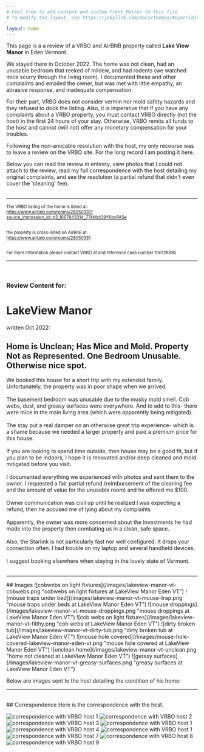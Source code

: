```yaml
---
# Feel free to add content and custom Front Matter to this file.
# To modify the layout, see https://jekyllrb.com/docs/themes/#overriding-theme-defaults

layout: home
---
```


This page is a a review of a VRBO and AirBNB property called <b>Lake View Manor</b> in Eden Vermont.

We stayed there in October 2022. The home was not clean, had an unusable bedroom that reeked of mildew, and had rodents (we watched mice scurry through the living room). I documented these and other complaints and emailed the owner, but was met with little empathy, an abrasive response, and inadequate compensation. 

For their part, VRBO does not consider vermin nor mold safety hazards and they refused to dock the listing. Also, it is imperative that if you have any complaints about a VRBO property, you must contact VRBO directly (not the host) in the first 24 hours of your stay. Otherwise, VRBO remits all funds to the host and cannot (will not) offer any monetary compensation for your troubles.

Following the non-amicable resolution with the host, my only recourse was to leave a review on the VRBO site. For the long record I am posting it here. 

Below you can read the review in entirety, view photos that I could not attach to the review, read my full correspondence with the host detailing my original complaints, and see the resolution (a partial refund that didn't even cover the 'cleaning' fee).
<br/><br/>
<hr/>

<div style="font-size:.8em;">
The VRBO listing of the home is listed at:<br/>
<a href="https://www.airbnb.com/rooms/28050331?source_impression_id=p3_1667843314_77kMzIG9Y6bvPASe" target="_blank">https://www.airbnb.com/rooms/28050331?source_impression_id=p3_1667843314_77kMzIG9Y6bvPASe</a><br/><br/>

the property is cross-listed on AirBnB at:<br/>
<a href="https://www.airbnb.com/rooms/28050331" target="_blank">https://www.airbnb.com/rooms/28050331</a><br/><br/>

For more information please contact VRBO at and reference case number 106128885
</div>
<hr/>

<br/>

### Review Content for:
# LakeView Manor

written Oct 2022:
## Home is Unclean; Has Mice and Mold. Property Not as Represented. One Bedroom Unusable. Otherwise nice spot.

<div style="">
We booked this house for a short trip with my extended family. Unfortunately, the property was in poor shape when we arrived. 
<br/><br/>
The basement bedroom was unusable due to the musky mold smell. Cob webs, dust, and greasy surfaces were everywhere. And to add to this- there were mice in the main living area (which were apparently being mitigated). 
<br/><br/>
The stay put a real damper on an otherwise great trip experience- which is a shame because we needed a larger property and paid a premium price for this house. 
<br/><br/>
If you are looking to spend time outside, then house may be a good fit, but if you plan to be indoors, I hope it is renovated and/or deep cleaned and mold mitigated before you visit. 
<br/><br/>
I documented everything we experienced with photos and sent them to the owner. I requested a fair partial refund (reimbursement of the cleaning fee and the amount of value for the unusable room) and he offered me $100. 
<br/><br/>
Owner communication was civil up until he realized I was expecting a refund, then he accused me of lying about my complaints
<br/><br/>
Apparently, the owner was more concerned about the investments he had made into the property then combating us in a clean, safe space.
<br/><br/>
Also, the Starlink is not particularly fast nor well configured. It drops your connection often. I had trouble on my laptop and several handheld devices.
<br/><br/>
I suggest booking elsewhere when staying in the lovely state of Vermont. <br/><br/>
</div>

<hr/>
## Images
![cobwebs on light fixtures](/images/lakeview-manor-vt-cobwebs.png "cobwebs on light fixtures at LakeView Manor Eden VT")
![mouse traps under bed](/images/lakeview-manor-vt-mouse-trap.png "mouse traps under beds at LakeView Manor Eden VT")
![mouse droppings](/images/lakeview-manor-vt-mouse-droppings.png "mouse droppings at LakeView Manor Eden VT")
![cob webs on light fixtures](/images/lakeview-manor-vt-filthy.png "cob webs at LakeView Manor Eden VT")
![dirty broken tub](/images/lakeview-manor-vt-dirty-tub.png "dirty broken tub at LakeView Manor Eden VT")
![mouse hole covered](/images/mouse-hole-covered-lakeview-manor-eden-vt.png
 "mouse hole covered at LakeView Manor Eden VT")
![unclean home](/images/lakeview-manor-vt-unclean.png "home not cleaned at LakeView Manor Eden VT")
![gerasy surfaces](/images/lakeview-manor-vt-greasy-surfaces.png "greasy surfaces at LakeView Manor Eden VT")

Below are images sent to the host detailing the condition of his home:

<hr/>
<br/>
## Correspondence
Here is the correspondence with the host. 

![correspondence with VRBO host 1](/images/host-correspondence-1.png "message 1")
![correspondence with VRBO host 2](/images/host-correspondence-2.png "message 2")
![correspondence with VRBO host 3](/images/host-correspondence-3.png "message 3")
![correspondence with VRBO host 1](/images/host-correspondence-4.png "message 4")
![correspondence with VRBO host 4](/images/host-correspondence-5.png "message 5")
![correspondence with VRBO host 1](/images/host-correspondence-6.png "message 6")
![correspondence with VRBO host 7](/images/host-correspondence-7.png "message 7")
![correspondence with VRBO host 8](/images/host-correspondence-8.png "message 8")
![correspondence with VRBO host 9](/images/host-correspondence-9.png "message 9")


<style>
  footer, #footer, .footer {
    display: none;
  }
</style>